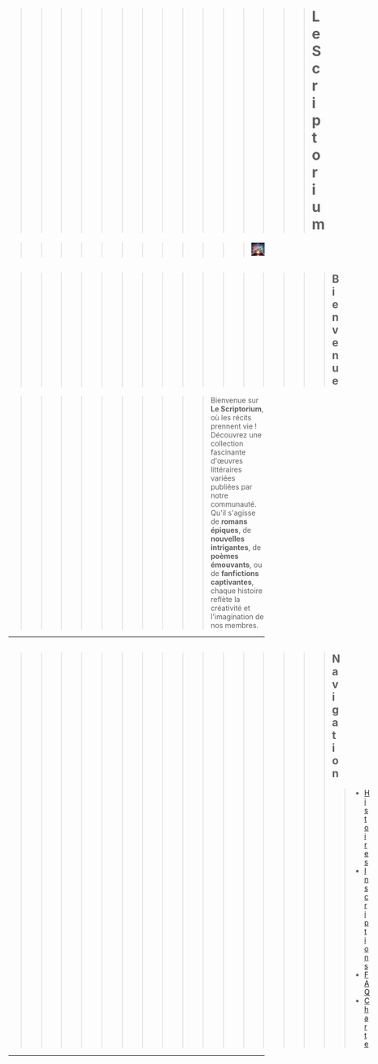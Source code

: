 <link rel="stylesheet" href="/assets/css/styles.css">

>>>>>>>>>>>>>>> # Le Scriptorium

>>>>>>>>>>>> ![Texte alternatif](assets/files/image2.jpg)


>>>>>>>>>>>>>>>> ## Bienvenue

>>>>>>>>>> Bienvenue sur **Le Scriptorium**, où les récits prennent vie ! Découvrez une collection fascinante d'œuvres littéraires variées publiées par notre communauté. Qu'il s'agisse de **romans épiques**, de **nouvelles intrigantes**, de **poèmes émouvants**, ou de **fanfictions captivantes**, chaque histoire reflète la créativité et l'imagination de nos membres.

---

>>>>>>>>>>>>>>>> ## Navigation
>>>>>>>>>>>>>>>>> - [Histoires](histoires.md)
>>>>>>>>>>>>>>>>> - [Inscriptions](inscriptions.md)
>>>>>>>>>>>>>>>>> - [FAQ](faq.md)
>>>>>>>>>>>>>>>>> - [Charte](charte.md)

---
